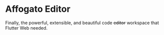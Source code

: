 # Affogato Editor

Finally, the powerful, extensible, and beautiful code ~~editor~~ workspace that Flutter Web needed.